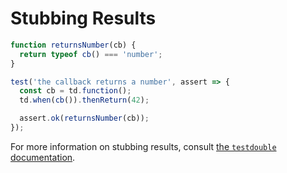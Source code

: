 # Stubbing Results

```javascript
function returnsNumber(cb) {
  return typeof cb() === 'number';
}

test('the callback returns a number', assert => {
  const cb = td.function();
  td.when(cb()).thenReturn(42);

  assert.ok(returnsNumber(cb));
});
```

For more information on stubbing results, consult [the `testdouble` documentation][docs].

[docs]: https://github.com/testdouble/testdouble.js/blob/master/docs/5-stubbing-results.md
